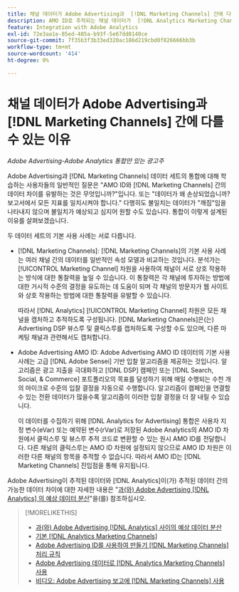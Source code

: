 ```yaml
---
title: 채널 데이터가 Adobe Advertising과  [!DNL Marketing Channels] 간에 다를 수 있는 이유
description: AMO ID로 추적되는 채널 데이터가  [!DNL Analytics Marketing Channels]에서 추적되는 채널 데이터와 다를 수 있는 이유를 알아봅니다.
feature: Integration with Adobe Analytics
exl-id: 72e3aa1e-85ed-485a-b93f-5e67dd0140ce
source-git-commit: 7f35b3f3b33ed320ac186d219cbd0f826666bb3b
workflow-type: tm+mt
source-wordcount: '414'
ht-degree: 0%

---
```


# 채널 데이터가 Adobe Advertising과 [!DNL Marketing Channels] 간에 다를 수 있는 이유

*Adobe Advertising-Adobe Analytics 통합만 있는 광고주*

Adobe Advertising과 [!DNL Marketing Channels] 데이터 세트의 통합에 대해 학습하는 사용자들의 일반적인 질문은 &quot;AMO ID와 [!DNL Marketing Channels] 간의 데이터 차이를 유발하는 것은 무엇입니까?&quot;입니다. 또는 &quot;데이터가 왜 손상되었습니까? 보고서에서 모든 지표를 일치시켜야 합니다.&quot; 다행히도 불일치는 데이터가 &quot;깨짐&quot;임을 나타내지 않으며 불일치가 예상되고 심지어 원할 수도 있습니다. 통합이 이렇게 설계된 이유를 살펴보겠습니다.

두 데이터 세트의 기본 사용 사례는 서로 다릅니다.

* [!DNL Marketing Channels]: [!DNL Marketing Channels]의 기본 사용 사례는 여러 채널 간의 데이터를 일반적인 속성 모델과 비교하는 것입니다. 분석가는 [!UICONTROL Marketing Channel] 차원을 사용하여 채널이 서로 상호 작용하는 방식에 대한 통찰력을 높일 수 있습니다. 이 통찰력은 각 채널에 투자하는 방법에 대한 거시적 수준의 결정을 유도하는 데 도움이 되며 각 채널의 방문자가 웹 사이트와 상호 작용하는 방법에 대한 통찰력을 유발할 수 있습니다.

  따라서 [!DNL Analytics] [!UICONTROL Marketing Channel] 차원은 모든 채널을 캡처하고 추적하도록 구성됩니다. [!DNL Marketing Channels]은(는) Advertising DSP 뷰스루 및 클릭스루를 캡처하도록 구성할 수도 있으며, 다른 마케팅 채널과 관련해서도 캡처합니다.

* Adobe Advertising AMO ID: Adobe Advertising AMO ID 데이터의 기본 사용 사례는 고급 [!DNL Adobe Sensei] 기반 입찰 알고리즘을 제공하는 것입니다. 알고리즘은 광고 지출을 극대화하고 [!DNL DSP] 캠페인 또는 [!DNL Search, Social, & Commerce] 포트폴리오의 목표를 달성하기 위해 매일 수행되는 수천 개의 마이크로 수준의 입찰 결정을 자동으로 수행합니다. 알고리즘이 캠페인을 연결할 수 있는 전환 데이터가 많을수록 알고리즘이 이러한 입찰 결정을 더 잘 내릴 수 있습니다.

  이 데이터를 수집하기 위해 [!DNL Analytics for Advertising] 통합은 사용자 지정 변수(eVar) 또는 예약된 변수(rVar)로 저장된 Adobe Analytics의 AMO ID 차원에서 클릭스루 및 뷰스루 추적 코드로 변환할 수 있는 원시 AMO ID를 전달합니다. 다른 채널의 클릭스루는 AMO ID 차원에 설정되지 않으므로 AMO ID 차원은 이러한 다른 채널의 항목을 추적할 수 없습니다. 따라서 AMO ID는 [!DNL Marketing Channels] 진입점을 통해 유지됩니다.

Adobe Advertising이 추적된 데이터와 [!DNL Analytics]이(가) 추적된 데이터 간의 가능한 데이터 차이에 대한 자세한 내용은 &quot;[과(와) Adobe Advertising  [!DNL Analytics] 의 예상 데이터 분산](../data-variances.md)&quot;을(를) 참조하십시오.

>[!MORELIKETHIS]
>
>* [과(와) Adobe Advertising  [!DNL Analytics]  사이의 예상 데이터 분산](/help/integrations/analytics/data-variances.md)
>* [기본  [!DNL Analytics Marketing Channels]](mc-overview.md)
>* [Adobe Advertising ID를 사용하여 만들기 [!DNL Marketing Channels] 처리 규칙](mc-ids.md)
>* [Adobe Advertising 데이터로  [!DNL Analytics Marketing Channels] 사용](mc-ac-data.md)
>* [비디오: Adobe Advertising 보고에  [!DNL Marketing Channels] 사용](https://experienceleague.adobe.com/docs/advertising-learn/tutorials/analytics/analytics-reporting-a4adc.html)

